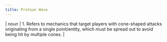 ```yaml
---
title: Protean Wave
---
```

| noun | 1.  	Refers to mechanics that target players with cone-shaped attacks originating from a single point/entity, which must be spread out to avoid being hit by multiple cones.	|